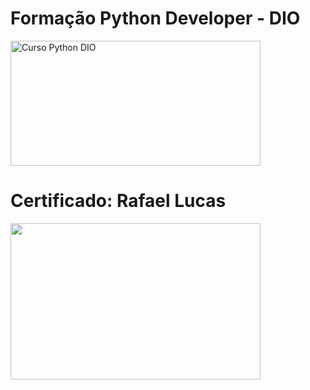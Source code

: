 # **Formação Python Developer - DIO**

<img src="https://hermes.dio.me/tracks/cover/ac0e208f-9ab9-471d-84ae-0107cfd2156a.png" alt="Curso Python DIO" width="400" height="200">


# Certificado: Rafael Lucas

<img src="https://hermes.dio.me/certificates/FQZ9R7JR.jpg" width="400" height="250">
